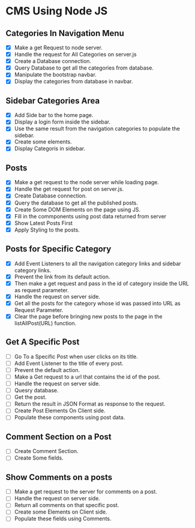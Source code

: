 # CMS Using Node JS

## Categories In Navigation Menu
- [x] Make a get Request to node server.
- [x] Handle the request for All Categories on server.js
- [x] Create a Database connection.
- [x] Query Database to get all the categories from database.
- [x] Manipulate the bootstrap navbar.
- [x] Display the categories from database in navbar.

## Sidebar Categories Area
- [x] Add Side bar to the home page.
- [x] Display a login form inside the sidebar.
- [x] Use the same result from the navigation categories to populate the sidebar.
- [x] Create some elements.
- [x] Display Categoris in sidebar.

## Posts
- [x] Make a get request to the node server while loading page.
- [x] Handle the get request for post on server.js.
- [x] Create Database connection.
- [x] Query the database to get all the published posts.
- [x] Create Some DOM Elements on the page using JS.
- [x] Fill in the commponents using post data returned from server
- [x] Show Latest Posts First
- [x] Apply Styling to the posts.

## Posts for Specific Category
- [x] Add Event Listeners to all the navigation category links and sidebar category links.
- [x] Prevent the link from its default action.
- [x] Then make a get request and pass in the id of category inside the URL as request parameter.
- [x] Handle the request on server side.
- [x] Get all the posts for the category whose id was passed into URL as Request Parameter.
- [x] Clear the page before bringing new posts to the page in the listAllPost(URL) function.

## Get A Specific Post
- [ ] Go To a Specific Post when user clicks on its title.
- [ ] Add Event Listener to the title of every post.
- [ ] Prevent the default action.
- [ ] Make a Get request to a url that contains the id of the post.
- [ ] Handle the request on server side.
- [ ] Quesry database.
- [ ] Get the post.
- [ ] Return the result in JSON Format as response to the request.
- [ ] Create Post Elements On Client side.
- [ ] Populate these components using post data.

## Comment Section on a Post
- [ ] Create Comment Section.
- [ ] Create Some fields.

## Show Comments on a posts
- [ ] Make a  get request to the server for comments on a post.
- [ ] Handle the request on server side.
- [ ] Return all comments on that specific post.
- [ ] Create some Elements on Client side.
- [ ] Populate these fields using Comments.
